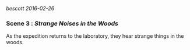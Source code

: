 

*bescott 2016-02-26*


### Scene 3 : *Strange Noises in the Woods* ###

As the expedition returns to the laboratory, they hear strange things in the woods.


